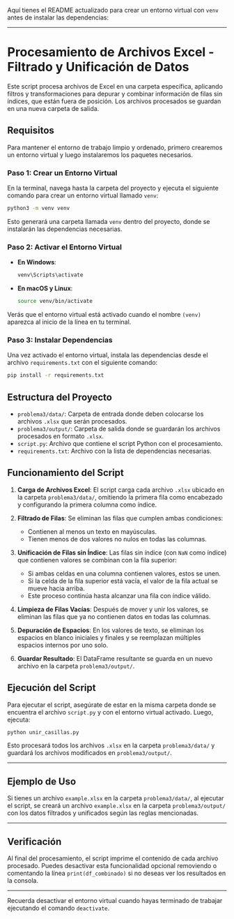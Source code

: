 Aquí tienes el README actualizado para crear un entorno virtual con `venv` antes de instalar las dependencias:

---

# Procesamiento de Archivos Excel - Filtrado y Unificación de Datos

Este script procesa archivos de Excel en una carpeta específica, aplicando filtros y transformaciones para depurar y combinar información de filas sin índices, que están fuera de posición. Los archivos procesados se guardan en una nueva carpeta de salida.

## Requisitos

Para mantener el entorno de trabajo limpio y ordenado, primero crearemos un entorno virtual y luego instalaremos los paquetes necesarios.

### Paso 1: Crear un Entorno Virtual

En la terminal, navega hasta la carpeta del proyecto y ejecuta el siguiente comando para crear un entorno virtual llamado `venv`:

```bash
python3 -m venv venv
```

Esto generará una carpeta llamada `venv` dentro del proyecto, donde se instalarán las dependencias necesarias.

### Paso 2: Activar el Entorno Virtual

- **En Windows**:
  ```bash
  venv\Scripts\activate
  ```

- **En macOS y Linux**:
  ```bash
  source venv/bin/activate
  ```

Verás que el entorno virtual está activado cuando el nombre `(venv)` aparezca al inicio de la línea en tu terminal.

### Paso 3: Instalar Dependencias

Una vez activado el entorno virtual, instala las dependencias desde el archivo `requirements.txt` con el siguiente comando:

```bash
pip install -r requirements.txt
```

## Estructura del Proyecto

- `problema3/data/`: Carpeta de entrada donde deben colocarse los archivos `.xlsx` que serán procesados.
- `problema3/output/`: Carpeta de salida donde se guardarán los archivos procesados en formato `.xlsx`.
- `script.py`: Archivo que contiene el script Python con el procesamiento.
- `requirements.txt`: Archivo con la lista de dependencias necesarias.

## Funcionamiento del Script

1. **Carga de Archivos Excel**: El script carga cada archivo `.xlsx` ubicado en la carpeta `problema3/data/`, omitiendo la primera fila como encabezado y configurando la primera columna como índice.

2. **Filtrado de Filas**: Se eliminan las filas que cumplen ambas condiciones:
   - Contienen al menos un texto en mayúsculas.
   - Tienen menos de dos valores no nulos en todas las columnas.

3. **Unificación de Filas sin Índice**: Las filas sin índice (con `NaN` como índice) que contienen valores se combinan con la fila superior:
   - Si ambas celdas en una columna contienen valores, estos se unen.
   - Si la celda de la fila superior está vacía, el valor de la fila actual se mueve hacia arriba.
   - Este proceso continúa hasta alcanzar una fila con índice válido.

4. **Limpieza de Filas Vacías**: Después de mover y unir los valores, se eliminan las filas que ya no contienen datos en todas las columnas.

5. **Depuración de Espacios**: En los valores de texto, se eliminan los espacios en blanco iniciales y finales y se reemplazan múltiples espacios internos por uno solo.

6. **Guardar Resultado**: El DataFrame resultante se guarda en un nuevo archivo en la carpeta `problema3/output/`.

## Ejecución del Script

Para ejecutar el script, asegúrate de estar en la misma carpeta donde se encuentra el archivo `script.py` y con el entorno virtual activado. Luego, ejecuta:

```bash
python unir_casillas.py
```

Esto procesará todos los archivos `.xlsx` en la carpeta `problema3/data/` y guardará los archivos modificados en `problema3/output/`.

---

## Ejemplo de Uso

Si tienes un archivo `example.xlsx` en la carpeta `problema3/data/`, al ejecutar el script, se creará un archivo `example.xlsx` en la carpeta `problema3/output/` con los datos filtrados y unificados según las reglas mencionadas.

---

## Verificación

Al final del procesamiento, el script imprime el contenido de cada archivo procesado. Puedes desactivar esta funcionalidad opcional removiendo o comentando la línea `print(df_combinado)` si no deseas ver los resultados en la consola.

--- 

Recuerda desactivar el entorno virtual cuando hayas terminado de trabajar ejecutando el comando `deactivate`.
